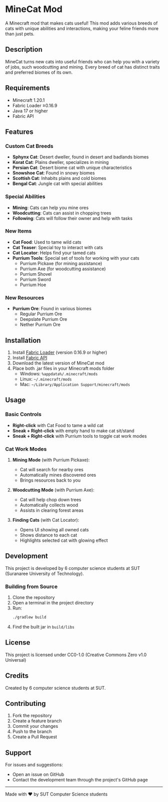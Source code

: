 # MineCat Mod

A Minecraft mod that makes cats useful! This mod adds various breeds of cats with unique abilities and interactions, making your feline friends more than just pets.

## Description

MineCat turns new cats into useful friends who can help you with a variety of jobs, such woodcutting and mining. Every breed of cat has distinct traits and preferred biomes of its own.

## Requirements

- Minecraft 1.20.1
- Fabric Loader ≥0.16.9
- Java 17 or higher
- Fabric API

## Features

### Custom Cat Breeds
- **Sphynx Cat**: Desert dweller, found in desert and badlands biomes
- **Korat Cat**: Plains dweller, specializes in mining
- **Persian Cat**: Desert biome cat with unique characteristics
- **Snowshoe Cat**: Found in snowy biomes
- **Scottish Cat**: Inhabits plains and cold biomes
- **Bengal Cat**: Jungle cat with special abilities

### Special Abilities
- **Mining**: Cats can help you mine ores
- **Woodcutting**: Cats can assist in chopping trees
- **Following**: Cats will follow their owner and help with tasks

### New Items
- **Cat Food**: Used to tame wild cats
- **Cat Teaser**: Special toy to interact with cats
- **Cat Locator**: Helps find your tamed cats
- **Purrium Tools**: Special set of tools for working with your cats
  - Purrium Pickaxe (for mining assistance)
  - Purrium Axe (for woodcutting assistance)
  - Purrium Shovel
  - Purrium Sword
  - Purrium Hoe

### New Resources
- **Purrium Ore**: Found in various biomes
  - Regular Purrium Ore
  - Deepslate Purrium Ore
  - Nether Purrium Ore

## Installation

1. Install [Fabric Loader](https://fabricmc.net/use/) (version 0.16.9 or higher)
2. Install [Fabric API](https://www.curseforge.com/minecraft/mc-mods/fabric-api)
3. Download the latest version of MineCat mod
4. Place both .jar files in your Minecraft mods folder
   - Windows: `%appdata%/.minecraft/mods`
   - Linux: `~/.minecraft/mods`
   - Mac: `~/Library/Application Support/minecraft/mods`

## Usage

### Basic Controls
- **Right-click** with Cat Food to tame a wild cat
- **Sneak + Right-click** with empty hand to make cat sit/stand
- **Sneak + Right-click** with Purrium tools to toggle cat work modes

### Cat Work Modes
1. **Mining Mode** (with Purrium Pickaxe):
   - Cat will search for nearby ores
   - Automatically mines discovered ores
   - Brings resources back to you

2. **Woodcutting Mode** (with Purrium Axe):
   - Cat will help chop down trees
   - Automatically collects wood
   - Assists in clearing forest areas

3. **Finding Cats** (with Cat Locator):
   - Opens UI showing all owned cats
   - Shows distance to each cat
   - Highlights selected cat with glowing effect

## Development

This project is developed by 6 computer science students at SUT (Suranaree University of Technology).

### Building from Source
1. Clone the repository
2. Open a terminal in the project directory
3. Run:
   ```bash
   ./gradlew build
   ```
4. Find the built jar in `build/libs`

## License

This project is licensed under CC0-1.0 (Creative Commons Zero v1.0 Universal)

## Credits

Created by 6 computer science students at SUT.

## Contributing

1. Fork the repository
2. Create a feature branch
3. Commit your changes
4. Push to the branch
5. Create a Pull Request

## Support

For issues and suggestions:
- Open an issue on GitHub
- Contact the development team through the project's GitHub page

---

Made with ❤️ by SUT Computer Science students
